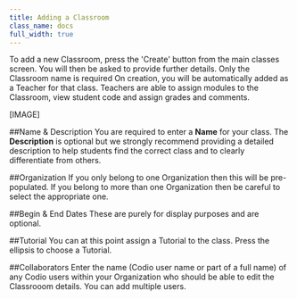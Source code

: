 ```yaml
---
title: Adding a Classroom
class_name: docs
full_width: true
---
```


To add a new Classroom, press the 'Create' button from the main classes screen. You will then be asked to provide further details. Only the Classroom name is required 
On creation, you will be automatically added as a Teacher for that class. Teachers are able to assign modules to the Classroom, view student code and assign grades and comments.

[IMAGE]

##Name & Description
You are required to enter a **Name** for your class. The **Description** is optional but we strongly recommend providing a detailed description to help students find the correct class and to clearly differentiate from others. 

##Organization
If you only belong to one Organization then this will be pre-populated. If you belong to more than one Organization then be careful to select the appropriate one.

##Begin & End Dates
These are purely for display purposes and are optional.

##Tutorial
You can at this point assign a Tutorial to the class. Press the ellipsis to choose a Tutorial.

##Collaborators
Enter the name (Codio user name or part of a full name) of any Codio users within your Organization who should be able to edit the Classrooom details. You can add multiple users.



